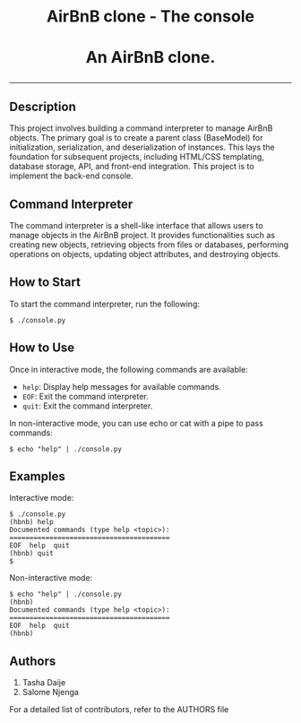 <h1 align="center">AirBnB clone - The console<h1/>
<p align="center">An AirBnB clone.</p>

---

## Description

This project involves building a command interpreter to manage AirBnB objects. The primary goal is to create a parent class (BaseModel) for initialization, serialization, and deserialization of instances. This lays the foundation for subsequent projects, including HTML/CSS templating, database storage, API, and front-end integration. This project is to implement the back-end console.

## Command Interpreter

The command interpreter is a shell-like interface that allows users to manage objects in the AirBnB project. It provides functionalities such as creating new objects, retrieving objects from files or databases, performing operations on objects, updating object attributes, and destroying objects.

## How to Start

To start the command interpreter, run the following:

```
$ ./console.py
```

## How to Use

Once in interactive mode, the following commands are available:

* `help`: Display help messages for available commands.
* `EOF`: Exit the command interpreter.
* `quit`: Exit the command interpreter.

In non-interactive mode, you can use echo or cat with a pipe to pass commands:

```
$ echo "help" | ./console.py
```

## Examples

Interactive mode:

```
$ ./console.py
(hbnb) help
Documented commands (type help <topic>):
========================================
EOF  help  quit
(hbnb) quit
$
```

Non-interactive mode:

```
$ echo "help" | ./console.py
(hbnb) 
Documented commands (type help <topic>):
========================================
EOF  help  quit
(hbnb) 
```

## Authors

1. Tasha Daije
2. Salome Njenga

For a detailed list of contributors, refer to the AUTHORS file
